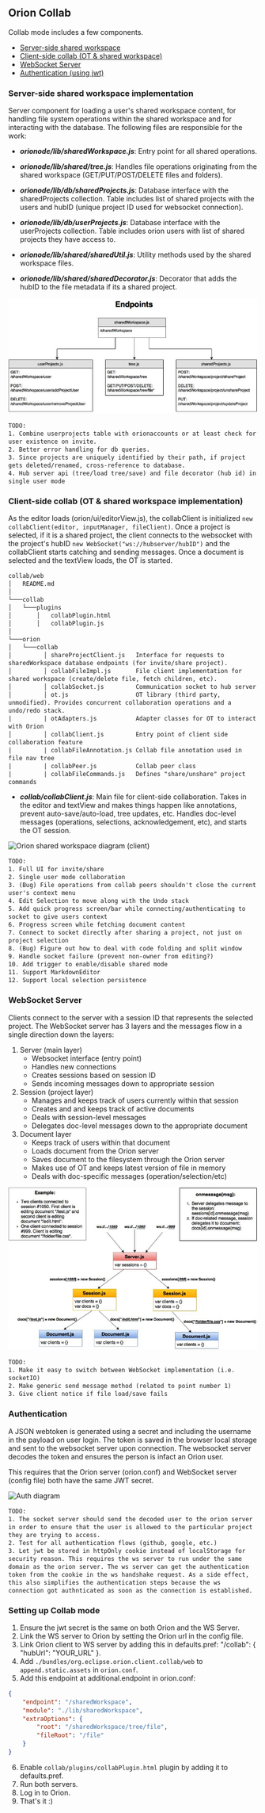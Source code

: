 ## Orion Collab

Collab mode includes a few components.
* [Server-side shared workspace][shared workspace]
* [Client-side collab (OT & shared workspace)][client side]
* [WebSocket Server][websocket server]
* [Authentication (using jwt)][auth]

### <a name="sw-section"></a>Server-side shared workspace implementation
Server component for loading a user's shared workspace content, for handling file system operations within the shared workspace and for interacting with the database. The following files are responsible for the work:

- 	***orionode/lib/sharedWorkspace.js***: Entry point for all shared operations.


- 	***orionode/lib/shared/tree.js***: Handles file operations originating from the shared workspace (GET/PUT/POST/DELETE files and folders).


- 	***orionode/lib/db/sharedProjects.js***: Database interface with the sharedProjects collection. Table includes list of shared projects with the users and hubID (unique project ID used for websocket connection).


- 	***orionode/lib/db/userProjects.js***: Database interface with the userProjects collection. Table includes orion users with list of shared projects they have access to.


- 	***orionode/lib/shared/sharedUtil.js***: Utility methods used by the shared workspace files.  


- 	***orionode/lib/shared/sharedDecorator.js***: Decorator that adds the hubID to the file metadata if its a shared project.

![Orion shared workspace diagram (server)](./img/shared_workspace_server.jpg)

	TODO:
    1. Combine userprojects table with orionaccounts or at least check for user existence on invite.
    2. Better error handling for db queries.
    3. Since projects are uniquely identified by their path, if project gets deleted/renamed, cross-reference to database.
    4. Hub server api (tree/load tree/save) and file decorator (hub id) in single user mode

### <a name="cs-section"></a>Client-side collab (OT & shared workspace implementation)
As the editor loads (orion/ui/editorView.js), the collabClient is initialized ```new collabClient(editor, inputManager, fileClient)```. Once a project is selected, if it is a shared project, the client connects to the websocket with the project's hubID ```new WebSocket("ws://hubserver/hubID")``` and the collabClient starts catching and sending messages. Once a document is selected and the textView loads, the OT is started.

```
collab/web
│   README.md  
│   
└───collab
│   └───plugins
│       │   collabPlugin.html
│       │   collabPlugin.js
│
└───orion
│   └───collab
│		  │	shareProjectClient.js   Interface for requests to sharedWorkspace database endpoints (for invite/share project).
│   	  │	collabFileImpl.js       File client implementation for shared workspace (create/delete file, fetch children, etc).
│   	  │	collabSocket.js         Communication socket to hub server
│   	  │	ot.js                   OT library (third party, unmodified). Provides concurrent collaboration operations and a undo/redo stack.
|         | otAdapters.js           Adapter classes for OT to interact with Orion
│   	  │	collabClient.js         Entry point of client side collaboration feature
|         | collabFileAnnotation.js Collab file annotation used in file nav tree
|         | collabPeer.js           Collab peer class
|         | collabFileCommands.js   Defines "share/unshare" project commands

```


- ***collab/collabClient.js***: Main file for client-side collaboration. Takes in the editor and textView and makes things happen like annotations, prevent auto-save/auto-load, tree updates, etc. Handles doc-level messages (operations, selections, acknowledgement, etc), and starts the OT session.

![Orion shared workspace diagram (client)]()

	TODO: 
    1. Full UI for invite/share
    2. Single user mode collaboration
    3. (Bug) File operations from collab peers shouldn't close the current user's context menu
    4. Edit Selection to move along with the Undo stack
    5. Add quick progress screen/bar while connecting/authenticating to socket to give users context
    6. Progress screen while fetching document content
    7. Connect to socket directly after sharing a project, not just on project selection
    8. (Bug) Figure out how to deal with code folding and split window
    9. Handle socket failure (prevent non-owner from editing?)
    10. Add trigger to enable/disable shared mode
    11. Support MarkdownEditor
    12. Support local selection persistence

### <a name="ws-section"></a>WebSocket Server
Clients connect to the server with a session ID that represents the selected project. The WebSocket server has 3 layers and the messages flow in a single direction down the layers:

1. Server (main layer)
	* Websocket interface (entry point)
	* Handles new connections
	* Creates sessions based on session ID
	* Sends incoming messages down to appropriate session
2. Session (project layer)
	* Manages and keeps track of users currently within that session
	* Creates and and keeps track of active documents
	* Deals with session-level messages
	* Delegates doc-level messages down to the appropriate document
3. Document layer
	* Keeps track of users within that document
	* Loads document from the Orion server
	* Saves document to the filesystem through the Orion server
	* Makes use of OT and keeps latest version of file in memory
	* Deals with doc-specific messages (operation/selection/etc)

![WebSocket example diagram](./img/hub_server.jpg)

	TODO: 
    1. Make it easy to switch between WebSocket implementation (i.e. socketIO)
    2. Make generic send message method (related to point number 1)
    3. Give client notice if file load/save fails

### <a name="auth-section"></a>Authentication
A JSON webtoken is generated using a secret and including the username in the payload on user login. The token is saved in the browser local storage and sent to the websocket server upon connection. The websocket server decodes the token and ensures the person is infact an Orion user.
    
This requires that the Orion server (orion.conf) and WebSocket server (config file) both have the same JWT secret.

![Auth diagram](./img/Auth_diagram.png)

	TODO: 
    1. The socket server should send the decoded user to the orion server in order to ensure that the user is allowed to the particular project they are trying to access.
    2. Test for all authentication flows (github, google, etc.) 
    3. Let jwt be stored in httpOnly cookie instead of localStorage for security reason. This requires the ws server to run under the same domain as the orion server. The ws server can get the authentication token from the cookie in the ws handshake request. As a side effect, this also simplifies the authentication steps because the ws connection got authnticated as soon as the connection is established.

### Setting up Collab mode
1. Ensure the jwt secret is the same on both Orion and the WS Server.
2. Link the WS server to Orion by setting the Orion url in the config file.
3. Link Orion client to WS server by adding this in defaults.pref: "/collab": { "hubUrl": "YOUR_URL" }.
4. Add `./bundles/org.eclipse.orion.client.collab/web` to `append.static.assets` in `orion.conf`.
5. Add this endpoint at additional.endpoint in orion.conf: 
~~~json
{
    "endpoint": "/sharedWorkspace",
    "module": "./lib/sharedWorkspace",
    "extraOptions": {
        "root": "/sharedWorkspace/tree/file",
        "fileRoot": "/file"
    }
}
~~~
6. Enable `collab/plugins/collabPlugin.html` plugin by adding it to defaults.pref.
7. Run both servers.
8. Log in to Orion.
9. That's it :)

[shared workspace]: #sw-section
[client side]: #cs-section
[websocket server]: #ws-section
[auth]: #auth-section

